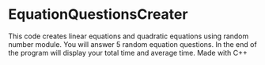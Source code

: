 # EquationQuestionsCreater
This code creates linear equations and quadratic equations using random number module.
You will answer 5 random equation questions.
In the end of the program will display your total time and average time.
Made with C++
